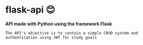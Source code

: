 # flask-api :blush:
**API made with Python using the framework Flask**
    
    The API's objective is to contain a simple CRUD system and
    authentication using JWT for study goals
